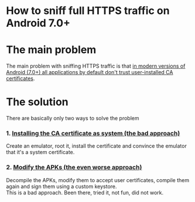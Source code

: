 # How to sniff full HTTPS traffic on Android 7.0+
# The main problem
The main problem with sniffing HTTPS traffic is that [in modern versions of Android (7.0+) all applications by default don't trust user-installed CA certificates](https://android-developers.googleblog.com/2016/07/changes-to-trusted-certificate.html).

# The solution
There are basically only two ways to solve the problem
### 1. [Installing the CA certificate as system (the bad approach)](https://github.com/huzvanec/tutorials/blob/main/android-https-sniff-en/system-cert.md)
Create an emulator, root it, install the certificate and convince the emulator that it's a system certificate.
### 2. [Modify the APKs (the even worse approach)](https://github.com/huzvanec/tutorials/blob/main/android-https-sniff-en/modify-apks.md)
Decompile the APKs, modify them to accept user certificates, compile them again and sign them using a custom keystore.<br>
This is a bad approach. Been there, tried it, not fun, did not work.